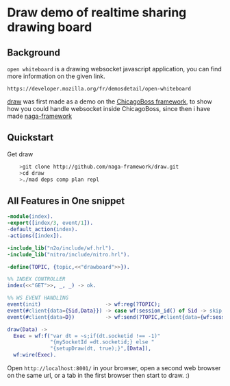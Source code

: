 Draw demo of realtime sharing drawing board
===========================================

Background
----------

`open whiteboard` is a drawing websocket javascript application,
you can find more information on the given link. 

    https://developer.mozilla.org/fr/demosdetail/open-whiteboard

[draw](http://github.com/mihawk/draw) was first made as a demo on the [ChicagoBoss framework](http://chicagoboss.org), to show how you could
handle websocket inside ChicagoBoss, since then i have made [naga-framework](http://github.com/naga-framework/naga)

Quickstart
----------

Get draw

```sh
    >git clone http://github.com/naga-framework/draw.git
    >cd draw
    >./mad deps comp plan repl
```
    
All Features in One snippet
---------------------------

```erlang
-module(index).
-export([index/3, event/1]).
-default_action(index).
-actions([index]).

-include_lib("n2o/include/wf.hrl").
-include_lib("nitro/include/nitro.hrl").

-define(TOPIC, {topic,<<"drawboard">>}).

%% INDEX CONTROLLER
index(<<"GET">>, _, _) -> ok.

%% WS EVENT HANDLING
event(init)                     -> wf:reg(?TOPIC);
event(#client{data={Sid,Data}}) -> case wf:session_id() of Sid -> skip; _-> draw(Data) end;
event(#client{data=D})          -> wf:send(?TOPIC,#client{data={wf:session_id(),D}}).

draw(Data) -> 
  Exec = wf:f("var dt = ~s;if(dt.socketid !== -1)"
              "{mySocketId =dt.socketid;} else "
              "{setupDraw(dt, true);}",[Data]),
  wf:wire(Exec).
```

Open `http://localhost:8001/` in your browser,
open a second web browser on the same url, or a tab
in the first browser then start to draw. :)

